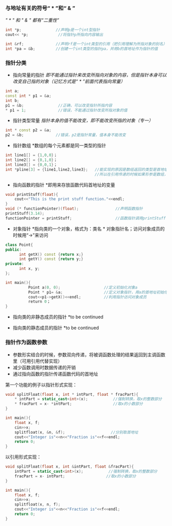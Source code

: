 ### 与地址有关的符号“ * ”和“ & ”
*" * "  和 " & " 都有“二重性”*
```c++
int *p;               //声明p是一个int型指针
cout<< *p;             //将指针p所指向内容输出

int &rf;              //声明rf是一个int类型的引用（把引用理解为所指对象的别名）
int *pa = &b;         //创建一个int类型的指针pa，并用b的首地址作为指针的值
```
### 指针分类
* 指向常量的指针
*即不能通过指针来改变所指向对象的内容，但是指针本身可以改变自己指的对象（记忆方式是“ * ”前面代表指向常量）*

```c++
int a;
const int * p1 = &a;        
int b;
p1 = &b;               //正确，可以改变指针所指内容
* p1 = 1;              //错误，不能通过指针改变所指对象的值
```

* 指针类型常量
*指针本身的值不能改变，即不能改变所指的对象（专一）*
```c++
int * const p2 = &a;
p2 = &b;              //错误，p2是指针常量，值本身不能改变
```

* 指针数组
*数组的每个元素都是同一类型的指针
```c++
int line1[] = {1,0,0}；
int line2[] = {0,1,0}；
int line3[] = {0,0,1}；
int *pline[3] = {line1,line2,line3};   //能实现的原因是数组返回的类型是首地址,
                                       //所以在引用传递的时候如果形参是数组，不用加引用&
```

* 指向函数的指针
*即用来存放函数代码首地址的变量
```c++
void printStuff(float){
    cout<<"This is the print stuff function."<<endl;
}
void (* functionPointer)(float);                //声明函数指针
printStuff(3.14);
functionPointer = printStuff;                   //函数指针调用printStuff
```

* 对象指针
*指向类的一个对象，格式为：类名 * 对象指针名；访问对象成员的时候用“->”来访问
```c++
class Point{
public:
      int getX() const {return x;}
      int getY() const {return y;}
private:
      int x, y;
};

int main(){
          Point a(0, 0);                   //定义初始化对象a
          Point * p1= &a;                  //定义对象指针，用a的首地址初始化
          cout<<p1->getX()<<endl;          //利用指针访问对象成员
          return 0；
}
```

* 指向类的非静态成员的指针
  *to be continued

* 指向类的静态成员的指针
  *to be continued

### 指针作为函数参数
* 参数形实结合的时候，参数双向传递，将被调函数处理的结果返回到主调函数里（可用引用代替实现）
* 减少函数调用时数据传递的开销
* 通过指向函数的指针传递函数代码的首地址

第一个功能的例子以指针形式实现：
```c++
void splitFloat(float x, int * intPart, float * fracPart){
    * intPart = static_cast<int>(x);           //强制转换，取x的整数部分
    * fracPart = x- *intPart;                  //取x的小数部分
}

int main(){
    float x, f;
    cin>>x;
    splitfloat(x, &n, &f);                    //分别取首地址
    cout<<"Integer is"<<n<<"Fraction is"<<f<<endl;
    return 0;
}
```
以引用形式实现：
```c++
void splitFloat(float x, int &intPart, float &fracPart){
    intPart = static_cast<int>(x);           //强制转换，取x的整数部分
    fracPart = x- intPart;                  //取x的小数部分
}

int main(){
    float x, f;
    cin>>x;
    splitfloat(x, n, f);
    cout<<"Integer is"<<n<<"Fraction is"<<f<<endl;
    return 0;
}
```
